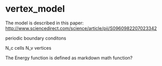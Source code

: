 # vertex_model

The model is described in this paper:
http://www.sciencedirect.com/science/article/pii/S0960982207023342


periodic boundary conditons

N_c cells
N_v vertices

The Energy function is defined as 
markdown math function?


